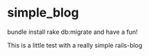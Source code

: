 # simple_blog

bundle install
rake db:migrate
and have a fun!

This is a little test with a really simple  rails-blog 
